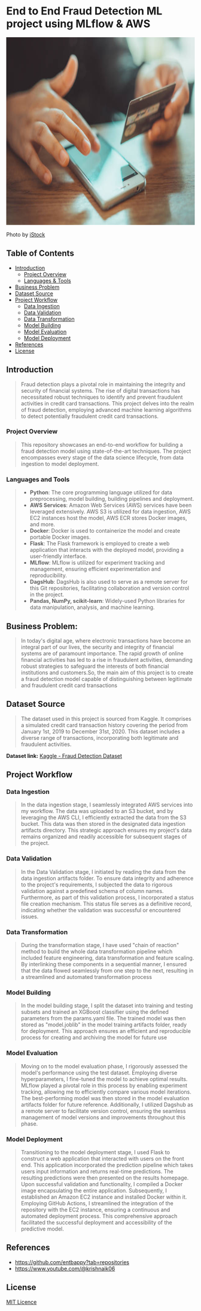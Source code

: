 # End to End Fraud Detection ML project using MLflow & AWS

<img src="https://github.com/pavannagula/Fraud-Detection-E2E-ML-project-using-MLflow/blob/main/static/assets/image.jpg" width="1100" height="500" />

Photo by [iStock](https://www.istockphoto.com/photo/technology-photos-gm915806412-252027852?phrase=credit+card+fraud)

## Table of Contents
- [Introduction](#introduction)
    - [Project Overview](#project-overview)
    - [Languages & Tools](#languages-and-tools)
- [Business Problem](#business-problem)
- [Dataset Source](#dataset-source)
- [Project Workflow](#project-workflow)
  - [Data Ingestion](#data-ingestion)
  - [Data Validation](#data-validation)
  - [Data Transformation](#data-transformation)
  - [Model Building](#model-building)
  - [Model Evaluation](#model-evaluation)
  - [Model Deployment](#model-deployment)
- [References](#references)
- [License](#license)


## Introduction
> Fraud detection plays a pivotal role in maintaining the integrity and security of financial systems. The rise of digital transactions has necessitated robust techniques to identify and prevent fraudulent activities in credit card transactions. This project delves into the realm of fraud detection, employing advanced machine learning algorithms to detect potentially fraudulent credit card transactions.

### Project Overview
> This repository showcases an end-to-end workflow for building a fraud detection model using state-of-the-art techniques. The project encompasses every stage of the data science lifecycle, from data ingestion to model deployment.

### Languages and Tools
 > - **Python**: The core programming language utilized for data preprocessing, model building, building pipelines and deployment.
 > - **AWS Services**: Amazon Web Services (AWS) services have been leveraged extensively. AWS S3 is utilized for data ingestion, AWS EC2 instances host the model, AWS ECR stores Docker images, and more.
 > - **Docker**: Docker is used to containerize the model and create portable Docker images.
 > - **Flask**: The Flask framework is employed to create a web application that interacts with the deployed model, providing a user-friendly interface.
 > - **MLflow**: MLflow is utilized for experiment tracking and management, ensuring efficient experimentation and reproducibility.
 > - **DagsHub**: DagsHub is also used to serve as a remote server for this Git repositories, facilitating collaboration and version control in the project.
 > - **Pandas, NumPy, scikit-learn**: Widely-used Python libraries for data manipulation, analysis, and machine learning.


## Business Problem:

> In today's digital age, where electronic transactions have become an integral part of our lives, the security and integrity of financial systems are of paramount importance. The rapid growth of online financial activities has led to a rise in fraudulent activities, demanding robust strategies to safeguard the interests of both financial institutions and customers.So, the main aim of this project is to create a fraud detection model capable of distinguishing between legitimate and fraudulent credit card transactions

## Dataset Source
> The dataset used in this project is sourced from Kaggle. It comprises a simulated credit card transaction history covering the period from January 1st, 2019 to December 31st, 2020. This dataset includes a diverse range of transactions, incorporating both legitimate and fraudulent activities.

**Dataset link:** [Kaggle - Fraud Detection Dataset](https://www.kaggle.com/datasets/kartik2112/fraud-detection)


## Project Workflow

### Data Ingestion
> In the data ingestion stage, I seamlessly integrated AWS services into my workflow. The data was uploaded to an S3 bucket, and by leveraging the AWS CLI, I efficiently extracted the data from the S3 bucket. This data was then stored in the designated data ingestion artifacts directory. This strategic approach ensures my project's data remains organized and readily accessible for subsequent stages of the project.

### Data Validation
> In the Data Validation stage, I initiated by reading the data from the data ingestion artifacts folder. To ensure data integrity and adherence to the project's requirements, I subjected the data to rigorous validation against a predefined schema of column names. Furthermore, as part of this validation process, I incorporated a status file creation mechanism. This status file serves as a definitive record, indicating whether the validation was successful or encountered issues.

### Data Transformation
> During the transformation stage, I have used "chain of reaction" method to build the whole data transformation pipeline which included feature engineering, data transformation and feature scaling. By interlinking these components in a sequential manner, I ensured that the data flowed seamlessly from one step to the next, resulting in a streamlined and automated transformation process

### Model Building
> In the model building stage, I split the dataset into training and testing subsets and trained an XGBoost classifier using the defined parameters from the params.yaml file. The trained model was then stored as "model.joblib" in the model training artifacts folder, ready for deployment. This approach ensures an efficient and reproducible process for creating and archiving the model for future use

### Model Evaluation
> Moving on to the model evaluation phase, I rigorously assessed the model's performance using the test dataset. Employing diverse hyperparameters, I fine-tuned the model to achieve optimal results. MLflow played a pivotal role in this process by enabling experiment tracking, allowing me to efficiently compare various model iterations. The best-performing model was then stored in the model evaluation artifacts folder for future reference. Additionally, I utilized Dagshub as a remote server to facilitate version control, ensuring the seamless management of model versions and improvements throughout this phase.

### Model Deployment
> Transitioning to the model deployment stage, I used Flask to construct a web application that interacted with users on the front end. This application incorporated the prediction pipeline which takes users input information and returns real-time predictions. The resulting predictions were then presented on the results homepage. Upon successful validation and functionality, I compiled a Docker image encapsulating the entire application. Subsequently, I established an Amazon EC2 instance and installed Docker within it. Employing GitHub Actions, I streamlined the integration of the repository with the EC2 instance, ensuring a continuous and automated deployment process. This comprehensive approach facilitated the successful deployment and accessibility of the predictive model.

## References
- https://github.com/entbappy?tab=repositories
- https://www.youtube.com/@krishnaik06

## License
[MIT Licence](https://github.com/pavannagula/Fraud-Detection-E2E-ML-project-using-MLflow/blob/main/LICENSE)
